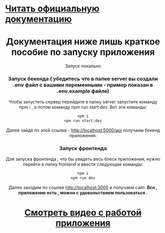 
<h1><a href='https://ilyas-organization-8.gitbook.io/untitled'>Читать официальную документацию</a> </h1>
<div align="center">

  <h1 align="center">Документация ниже лишь краткое пособие по запуску приложения</h1>

  <p align="center">
  Запуск локально

### Запуск бекенда ( убедитесь что в папке server вы создали .env файл с вашими переменными - пример показан в .env.example файле)
Чтобы запустить сервер перейдите в папку server запустите команду npm i , а потом команду npm run start:dev. Вот эти команды:

```bash
npm i
npm run start:dev
```

Далее зайдя по этой ссылке - [http://localhost:5000/api](http://localhost:5000/api) получаем бекенд приложения.

### Запуск фронтенда

Для запуска фронтенда , что бы увидеть весь блеск приложения, нужно перейти в папку frontend и ввести следующие команды:


```bash
npm i
npm run dev
```


Далее заходим по ссылке [http://localhost:3000](http://localhost:3000) и получаем сайт.
**Все , приложение есть , можно с удовольствием пользоваться .**
<h1><a href='https://www.youtube.com/watch?v=hO3CVIIXgEY'>Смотреть видео с работой приложения</a> </h1>
  </p>
</div>

